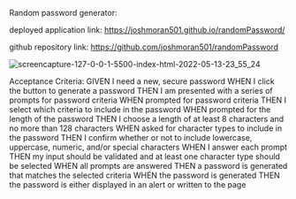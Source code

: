 Random password generator:

deployed application link: https://joshmoran501.github.io/randomPassword/

github repository link: https://github.com/joshmoran501/randomPassword

![screencapture-127-0-0-1-5500-index-html-2022-05-13-23_55_24](https://user-images.githubusercontent.com/104108180/168409987-35e2eaef-7759-4339-90c6-375e1e673486.png)


Acceptance Criteria:
GIVEN I need a new, secure password
WHEN I click the button to generate a password
THEN I am presented with a series of prompts for password criteria
WHEN prompted for password criteria
THEN I select which criteria to include in the password
WHEN prompted for the length of the password
THEN I choose a length of at least 8 characters and no more than 128 characters
WHEN asked for character types to include in the password
THEN I confirm whether or not to include lowercase, uppercase, numeric, and/or special characters
WHEN I answer each prompt
THEN my input should be validated and at least one character type should be selected
WHEN all prompts are answered
THEN a password is generated that matches the selected criteria
WHEN the password is generated
THEN the password is either displayed in an alert or written to the page
```

